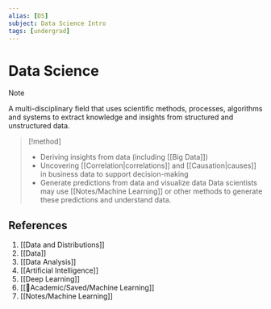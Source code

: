 ```yaml
---
alias: [DS]
subject: Data Science Intro
tags: [undergrad]
---
```

# Data Science

>[!note]
>A multi-disciplinary field that uses scientific methods, processes, algorithms and systems to extract knowledge and insights from structured and unstructured data.

> [!method]
> - Deriving insights from data (including [[Big Data]])
> - Uncovering [[Correlation|correlations]] and [[Causation|causes]] in business data to support decision-making
> - Generate predictions from data and visualize data
> Data scientists may use [[Notes/Machine Learning]] or other methods to generate these predictions and understand data.

## References
1. [[Data and Distributions]]
2. [[Data]]
3. [[Data Analysis]]
4. [[Artificial Intelligence]]
5. [[Deep Learning]]
6. [[🧪Academic/Saved/Machine Learning]]
7. [[Notes/Machine Learning]]